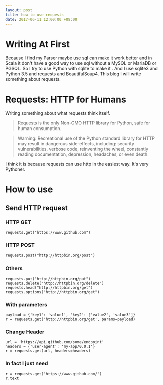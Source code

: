 ```yaml
---
layout: post
title: how to use requests
date: 2017-06-11 12:00:00 +08:00
---
```


# Writing At First
Because I find my Parser maybe use sql can make it work better and in Scala it don't have a good way to use sql without a MySQL or MariaDB or PGSQL. So I try to use Python with sqlite to make it . And I use sqlite3 and Python 3.5 and requests and BeautifulSoup4. This blog I will write something about requests.
# Requests: HTTP for Humans
Writing something about what requests think itself.
> Requests is the only Non-GMO HTTP library for Python, safe for human consumption.

> Warning: Recreational use of the Python standard library for HTTP may result in dangerous side-effects, including: security vulnerabilities, verbose code, reinventing the wheel, constantly reading documentation, depression, headaches, or even death.

I think it is because requests can use http in the easiest way. It's very Pythoner.
# How to use
## Send HTTP request
### HTTP GET
```
requests.get("https://www.github.com")
```
### HTTP POST
```
requests.post("http://httpbin.org/post")
```
### Others
```
requests.put("http://httpbin.org/put")
requests.delete("http://httpbin.org/delete")
requests.head("http://httpbin.org/get")
requests.options("http://httpbin.org/get")
```
### With parameters
```
payload = {'key1': 'value1', 'key2': ['value2', 'value3']}
r = requests.get('http://httpbin.org/get', params=payload)
```
### Change Header
```
url = 'https://api.github.com/some/endpoint'
headers = {'user-agent': 'my-app/0.0.1'}
r = requests.get(url, headers=headers)
```
### In fact I just need
```
r = requests.get('https://www.github.com/')
r.text
```
